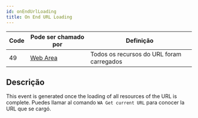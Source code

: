 ```yaml
---
id: onEndUrlLoading
title: On End URL Loading
---
```


| Code | Pode ser chamado por                        | Definição                                 |
| ---- | ------------------------------------------- | ----------------------------------------- |
| 49   | [Web Area](FormObjects/webArea_overview.md) | Todos os recursos do URL foram carregados |

## Descrição

This event is generated once the loading of all resources of the URL is complete. Puedes llamar al comando `WA Get current URL` para conocer la URL que se cargó.
